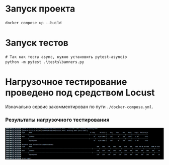 # Запуск проекта 
```shell
docker compose up --build
```

# Запуск тестов
```shell
# Так как тесты async, нужно установить pytest-asyncio
python -m pytest .\tests\banners.py
```

# Нагрузочное тестирование проведено под средством Locust 
Изначально сервис закомментирован по пути ```./docker-compose.yml```.  
### Результаты нагрузочного тестирования
![loadtest result](loadtest.png)